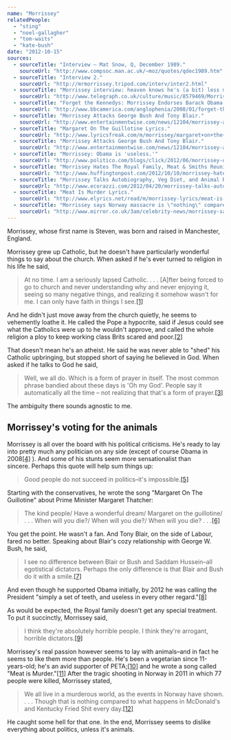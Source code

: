 ```yaml
---
name: "Morrissey"
relatedPeople:
  - "sting"
  - "noel-gallagher"
  - "tom-waits"
  - "kate-bush"
date: "2012-10-15"
sources:
  - sourceTitle: "Interview – Mat Snow, Q, December 1989."
    sourceUrl: "http://www.compsoc.man.ac.uk/~moz/quotes/qdec1989.htm"
  - sourceTitle: "Interview 2."
    sourceUrl: "http://mrmorrissey.tripod.com/interv/inter2.html"
  - sourceTitle: "Morrissey interview: heaven knows he's (a bit) less miserable now."
    sourceUrl: "http://www.telegraph.co.uk/culture/music/8579469/Morrissey-interview-heaven-knows-hes-a-bit-less-miserable-now.html"
  - sourceTitle: "Forget the Kennedys: Morrissey Endorses Barack Obama."
    sourceUrl: "http://www.bbcamerica.com/anglophenia/2008/01/forget-the-kennedys-morrissey-endorses-barack-obama/"
  - sourceTitle: "Morrissey Attacks George Bush And Tony Blair."
    sourceUrl: "http://www.entertainmentwise.com/news/12104/morrissey-attacks-george-bush-and-tony-blair"
  - sourceTitle: "Margaret On The Guillotine Lyrics."
    sourceUrl: "http://www.lyricsfreak.com/m/morrissey/margaret+on+the+guillotine_20096129.html"
  - sourceTitle: "Morrissey Attacks George Bush And Tony Blair."
    sourceUrl: "http://www.entertainmentwise.com/news/12104/morrissey-attacks-george-bush-and-tony-blair"
  - sourceTitle: "Morrissey: Obama is 'useless.'"
    sourceUrl: "http://www.politico.com/blogs/click/2012/06/morrissey-obama-is-useless-125542.html"
  - sourceTitle: "Morrissey Hates The Royal Family, Meat & Smiths Reunions: Colbert's Hilariously Awkward Interview."
    sourceUrl: "http://www.huffingtonpost.com/2012/10/10/morrissey-hates-royal-family-colbert_n_1955578.html"
  - sourceTitle: "Morrissey Talks Autobiography, Veg Diet, and Animal Rights."
    sourceUrl: "http://www.ecorazzi.com/2012/04/20/morrissey-talks-autobiography-veg-diet-and-animal-rights/"
  - sourceTitle: "Meat Is Murder Lyrics."
    sourceUrl: "http://www.elyrics.net/read/m/morrissey-lyrics/meat-is-murder-lyrics.html"
  - sourceTitle: "Morrissey says Norway massacre is \"nothing\" compared to the actions of fast food chains."
    sourceUrl: "http://www.mirror.co.uk/3am/celebrity-news/morrissey-says-norway-massacre-is-nothing-144337"
---
```


Morrissey, whose first name is Steven, was born and raised in Manchester, England.

Morrissey grew up Catholic, but he doesn't have particularly wonderful things to say about the church. When asked if he's ever turned to religion in his life he said,

>At no time. I am a seriously lapsed Catholic. . . . [A]fter being forced to go to church and never understanding why and never enjoying it, seeing so many negative things, and realizing it somehow wasn't for me. I can only have faith in things I see.<a class="source-citation" href="http://www.compsoc.man.ac.uk/~moz/quotes/qdec1989.htm" title="Interview – Mat Snow, Q, December 1989.">[1]</a>

And he didn't just move away from the church quietly, he seems to vehemently loathe it. He called the Pope a hypocrite, said if Jesus could see what the Catholics were up to he wouldn't approve, and called the whole religion a ploy to keep working class Brits scared and poor.<a class="source-citation" href="http://mrmorrissey.tripod.com/interv/inter2.html" title="Interview 2.">[2]</a>

That doesn't mean he's an atheist. He said he was never able to "shed" his Catholic upbringing, but stopped short of saying he believed in God. When asked if he talks to God he said,

>Well, we all do. Which is a form of prayer in itself. The most common phrase bandied about these days is 'Oh my God'. People say it automatically all the time – not realizing that that's a form of prayer.<a class="source-citation" href="http://www.telegraph.co.uk/culture/music/8579469/Morrissey-interview-heaven-knows-hes-a-bit-less-miserable-now.html" title="Morrissey interview: heaven knows he&apos;s (a bit) less miserable now.">[3]</a>

The ambiguity there sounds agnostic to me.


## Morrissey's voting for the animals

Morrissey is all over the board with his political criticisms. He's ready to lay into pretty much any politician on any side (except of course Obama in 2008<a class="source-citation" href="http://www.bbcamerica.com/anglophenia/2008/01/forget-the-kennedys-morrissey-endorses-barack-obama/" title="Forget the Kennedys: Morrissey Endorses Barack Obama.">[4]</a> ). And some of his stunts seem more sensationalist than sincere. Perhaps this quote will help sum things up:

>Good people do not succeed in politics–it's impossible.<a class="source-citation" href="http://www.entertainmentwise.com/news/12104/morrissey-attacks-george-bush-and-tony-blair" title="Morrissey Attacks George Bush And Tony Blair.">[5]</a>

Starting with the conservatives, he wrote the song "Margaret On The Guillotine" about Prime Minister Margaret Thatcher:

>The kind people/ Have a wonderful dream/ Margaret on the guillotine/ . . . When will you die?/ When will you die?/ When will you die? . . .<a class="source-citation" href="http://www.lyricsfreak.com/m/morrissey/margaret+on+the+guillotine_20096129.html" title="Margaret On The Guillotine Lyrics.">[6]</a>

You get the point. He wasn't a fan. And Tony Blair, on the side of Labour, fared no better. Speaking about Blair's cozy relationship with George W. Bush, he said,

>I see no difference between Blair or Bush and Saddam Hussein–all egotistical dictators. Perhaps the only difference is that Blair and Bush do it with a smile.<a class="source-citation" href="http://www.entertainmentwise.com/news/12104/morrissey-attacks-george-bush-and-tony-blair" title="Morrissey Attacks George Bush And Tony Blair.">[7]</a>

And even though he supported Obama initially, by 2012 he was calling the President "simply a set of teeth, and useless in every other regard."<a class="source-citation" href="http://www.politico.com/blogs/click/2012/06/morrissey-obama-is-useless-125542.html" title="Morrissey: Obama is &apos;useless.&apos;">[8]</a>

As would be expected, the Royal family doesn't get any special treatment. To put it succinctly, Morrissey said,

>I think they're absolutely horrible people. I think they're arrogant, horrible dictators.<a class="source-citation" href="http://www.huffingtonpost.com/2012/10/10/morrissey-hates-royal-family-colbert_n_1955578.html" title="Morrissey Hates The Royal Family, Meat &amp; Smiths Reunions: Colbert&apos;s Hilariously Awkward Interview.">[9]</a>

Morrissey's real passion however seems to lay with animals–and in fact he seems to like them more than people. He's been a vegetarian since 11-years-old; he's an avid supporter of PETA;<a class="source-citation" href="http://www.ecorazzi.com/2012/04/20/morrissey-talks-autobiography-veg-diet-and-animal-rights/" title="Morrissey Talks Autobiography, Veg Diet, and Animal Rights.">[10]</a> and he wrote a song called "Meat is Murder."<a class="source-citation" href="http://www.elyrics.net/read/m/morrissey-lyrics/meat-is-murder-lyrics.html" title="Meat Is Murder Lyrics.">[11]</a> After the tragic shooting in Norway in 2011 in which 77 people were killed, Morrissey stated,

>We all live in a murderous world, as the events in Norway have shown. . . . Though that is nothing compared to what happens in McDonald's and Kentucky Fried Shit every day.<a class="source-citation" href="http://www.mirror.co.uk/3am/celebrity-news/morrissey-says-norway-massacre-is-nothing-144337" title="Morrissey says Norway massacre is &quot;nothing&quot; compared to the actions of fast food chains.">[12]</a>

He caught some hell for that one. In the end, Morrissey seems to dislike everything about politics, unless it's animals.